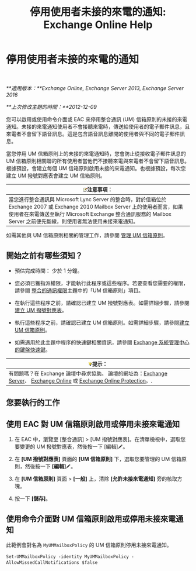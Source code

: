 ﻿---
title: '停用使用者未接的來電的通知: Exchange Online Help'
TOCTitle: 停用使用者未接的來電的通知
ms:assetid: e54937d5-3074-454f-b561-e601fecfc6ad
ms:mtpsurl: https://technet.microsoft.com/zh-tw/library/JJ673570(v=EXCHG.150)
ms:contentKeyID: 52062425
ms.date: 05/23/2018
mtps_version: v=EXCHG.150
ms.translationtype: MT
---

# 停用使用者未接的來電的通知

 

_**適用版本：**Exchange Online, Exchange Server 2013, Exchange Server 2016_

_**上次修改主題的時間：**2012-12-09_

您可以啟用或使用命令介面或 EAC 來停用整合通訊 (UM) 信箱原則的未接的來電通知。未接的來電通知使用者不會接聽來電時，傳送給使用者的電子郵件訊息，且來電者不會留下語音訊息。這是包含語音訊息離開的使用者與不同的電子郵件訊息。

當您停用 UM 信箱原則上的未接的來電通知時，您會防止從接收電子郵件訊息的 UM 信箱原則相關聯的所有使用者當他們不接聽來電與來電者不會留下語音訊息。根據預設，會建立每個 UM 信箱原則啟用未接的來電通知。也根據預設，每次您建立 UM 撥號對應表會建立 UM 信箱原則。

<table>
<thead>
<tr class="header">
<th><img src="images/Bb124558.note(EXCHG.150).gif" title="注意事項" alt="注意事項" />注意事項：</th>
</tr>
</thead>
<tbody>
<tr class="odd">
<td>當您進行整合通訊與 Microsoft Lync Server 的整合時，對於信箱位於 Exchange 2007 或 Exchange 2010 Mailbox Server 上的使用者而言，如果使用者在來電傳送至執行 Microsoft Exchange 整合通訊服務的 Mailbox Server 之前便先斷線，則使用者無法使用未接來電通知。</td>
</tr>
</tbody>
</table>


如需其他與 UM 信箱原則相關的管理工作，請參閱 [管理 UM 信箱原則](manage-a-um-mailbox-policy-exchange-2013-help.md)。

## 開始之前有哪些須知？

  - 預估完成時間： 少於 1 分鐘。

  - 您必須已獲指派權限，才能執行此程序或這些程序。若要查看您需要的權限，請參閱 [整合的通訊權限](unified-messaging-permissions-exchange-2013-help.md)主題中的「UM 信箱原則」項目。

  - 在執行這些程序之前，請確認已建立 UM 撥號對應表。如需詳細步驟，請參閱[建立 UM 撥號對應表](create-a-um-dial-plan-exchange-2013-help.md)。

  - 執行這些程序之前，請確認已建立 UM 信箱原則。如需詳細步驟，請參閱[建立 UM 信箱原則](create-a-um-mailbox-policy-exchange-2013-help.md)。

  - 如需適用於此主題中程序的快速鍵相關資訊，請參閱 [Exchange 系統管理中心的鍵盤快速鍵](keyboard-shortcuts-in-the-exchange-admin-center-exchange-online-protection-help.md)。

<table>
<thead>
<tr class="header">
<th><img src="images/Bb124558.tip(EXCHG.150).gif" title="提示" alt="提示" />提示：</th>
</tr>
</thead>
<tbody>
<tr class="odd">
<td>有問題嗎？在 Exchange 論壇中尋求協助。 論壇的網址為：<a href="https://go.microsoft.com/fwlink/p/?linkid=60612">Exchange Server</a>、 <a href="https://go.microsoft.com/fwlink/p/?linkid=267542">Exchange Online</a> 或 <a href="https://go.microsoft.com/fwlink/p/?linkid=285351">Exchange Online Protection</a>。.</td>
</tr>
</tbody>
</table>


## 您要執行的工作

## 使用 EAC 對 UM 信箱原則啟用或停用未接來電通知

1.  在 EAC 中，瀏覽至 \[整合通訊\] \> \[UM 撥號對應表\]。在清單檢視中，選取您要變更的 UM 撥號對應表，然後按一下 \[編輯\]![編輯圖示](images/JJ218640.6f53ccb2-1f13-4c02-bea0-30690e6ea71d(EXCHG.150).gif "編輯圖示")。

2.  在 **\[UM 撥號對應表\]** 頁面的 **\[UM 信箱原則\]** 下，選取您要管理的 UM 信箱原則，然後按一下 **\[編輯\]**![編輯圖示](images/JJ218640.6f53ccb2-1f13-4c02-bea0-30690e6ea71d(EXCHG.150).gif "編輯圖示")。

3.  在 **\[UM 信箱原則\]** 頁面 \> **\[一般\]** 上，清除 **\[允許未接來電通知\]** 旁的核取方塊。

4.  按一下 **\[儲存\]**。

## 使用命令介面對 UM 信箱原則啟用或停用未接來電通知

此範例會對名為 `MyUMMailboxPolicy` 的 UM 信箱原則停用未接來電通知。

    Set-UMMailboxPolicy -identity MyUMMailboxPolicy -AllowMissedCallNotifications $false

